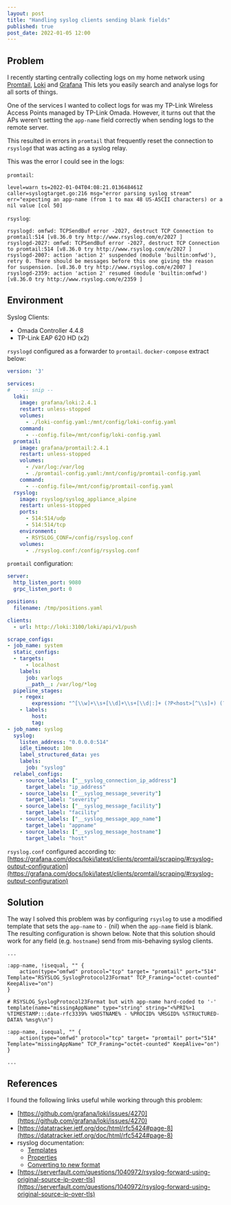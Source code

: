 ```yaml
---
layout: post
title: "Handling syslog clients sending blank fields"
published: true
post_date: 2022-01-05 12:00
---
```


## Problem

I recently starting centrally collecting logs on my home network using [Promtail](https://grafana.com/docs/loki/latest/clients/promtail/), [Loki](https://grafana.com/docs/loki/latest/) and [Grafana](https://grafana.com/oss/grafana/) This lets you easily search and analyse logs for all sorts of things.

One of the services I wanted to collect logs for was my TP-Link Wireless Access Points managed by TP-Link Omada. However, it turns out that the APs weren't setting the `app-name` field correctly when sending logs to the remote server.

This resulted in errors in `promtail` that frequently reset the connection to `rsyslogd` that was acting as a syslog relay.

This was the error I could see in the logs:

`promtail`:

```
level=warn ts=2022-01-04T04:08:21.013648461Z caller=syslogtarget.go:216 msg="error parsing syslog stream" err="expecting an app-name (from 1 to max 48 US-ASCII characters) or a nil value [col 50]
```

`rsyslog`:

```
rsyslogd: omfwd: TCPSendBuf error -2027, destruct TCP Connection to promtail:514 [v8.36.0 try http://www.rsyslog.com/e/2027 ]
rsyslogd-2027: omfwd: TCPSendBuf error -2027, destruct TCP Connection to promtail:514 [v8.36.0 try http://www.rsyslog.com/e/2027 ]
rsyslogd-2007: action 'action 2' suspended (module 'builtin:omfwd'), retry 0. There should be messages before this one giving the reason for suspension. [v8.36.0 try http://www.rsyslog.com/e/2007 ]
rsyslogd-2359: action 'action 2' resumed (module 'builtin:omfwd') [v8.36.0 try http://www.rsyslog.com/e/2359 ]
```

## Environment

Syslog Clients:

- Omada Controller 4.4.8
- TP-Link EAP 620 HD (x2)

`rsyslogd` configured as a forwarder to `promtail`. `docker-compose` extract below:

```yaml
version: '3'

services:
#    -- snip --
  loki:
    image: grafana/loki:2.4.1
    restart: unless-stopped
    volumes:
      - ./loki-config.yaml:/mnt/config/loki-config.yaml
    command:
      - --config.file=/mnt/config/loki-config.yaml
  promtail:
    image: grafana/promtail:2.4.1
    restart: unless-stopped
    volumes:
      - /var/log:/var/log
      - ./promtail-config.yaml:/mnt/config/promtail-config.yaml
    command:
      - --config.file=/mnt/config/promtail-config.yaml
  rsyslog:
    image: rsyslog/syslog_appliance_alpine
    restart: unless-stopped
    ports:
      - 514:514/udp
      - 514:514/tcp
    environment:
      - RSYSLOG_CONF=/config/rsyslog.conf
    volumes:
      - ./rsyslog.conf:/config/rsyslog.conf

```

`promtail` configuration:

```yaml
server:
  http_listen_port: 9080
  grpc_listen_port: 0

positions:
  filename: /tmp/positions.yaml

clients:
  - url: http://loki:3100/loki/api/v1/push

scrape_configs:
- job_name: system
  static_configs:
  - targets:
      - localhost
    labels:
      job: varlogs
      __path__: /var/log/*log
  pipeline_stages:
    - regex:
        expression: "^[\\w]+\\s+[\\d]+\\s+[\\d|:]+ (?P<host>[^\\s]+) (?P<tag>[^:\\[]+)"
    - labels:
        host:
        tag:
- job_name: syslog
  syslog:
    listen_address: "0.0.0.0:514"
    idle_timeout: 10m
    label_structured_data: yes
    labels:
      job: "syslog"
  relabel_configs:
    - source_labels: ["__syslog_connection_ip_address"]
      target_label: "ip_address"
    - source_labels: ["__syslog_message_severity"]
      target_label: "severity"
    - source_labels: ["__syslog_message_facility"]
      target_label: "facility"
    - source_labels: ["__syslog_message_app_name"]
      target_label: "appname"
    - source_labels: ["__syslog_message_hostname"]
      target_label: "host"
```

`rsyslog.conf` configured according to: [https://grafana.com/docs/loki/latest/clients/promtail/scraping/#rsyslog-output-configuration](https://grafana.com/docs/loki/latest/clients/promtail/scraping/#rsyslog-output-configuration)

## Solution

The way I solved this problem was by configuring `rsyslog` to use a modified template that sets the `app-name` to `-` (nil) when the `app-name` field is blank. The resulting configuration is shown below. Note that this solution should work for any field (e.g. `hostname`) send from mis-behaving syslog clients.

```
...

:app-name, !isequal, "" {
    action(type="omfwd" protocol="tcp" target= "promtail" port="514" Template="RSYSLOG_SyslogProtocol23Format" TCP_Framing="octet-counted" KeepAlive="on")
}

# RSYSLOG_SyslogProtocol23Format but with app-name hard-coded to '-'
template(name="missingAppName" type="string" string="<%PRI%>1 %TIMESTAMP:::date-rfc3339% %HOSTNAME% - %PROCID% %MSGID% %STRUCTURED-DATA% %msg%\n")

:app-name, isequal, "" {
    action(type="omfwd" protocol="tcp" target= "promtail" port="514" Template="missingAppName" TCP_Framing="octet-counted" KeepAlive="on")
}

...
```

## References

I found the following links useful while working through this problem:

- [https://github.com/grafana/loki/issues/4270](https://github.com/grafana/loki/issues/4270)
- [https://datatracker.ietf.org/doc/html/rfc5424#page-8](https://datatracker.ietf.org/doc/html/rfc5424#page-8)
- rsyslog documentation:
    - [Templates](https://www.rsyslog.com/doc/v8-stable/configuration/templates.html)
    - [Properties](https://www.rsyslog.com/doc/v8-stable/configuration/properties.html)
    - [Converting to new format](https://www.rsyslog.com/doc/v8-stable/configuration/converting_to_new_format.html)
- [https://serverfault.com/questions/1040972/rsyslog-forward-using-original-source-ip-over-tls](https://serverfault.com/questions/1040972/rsyslog-forward-using-original-source-ip-over-tls)
